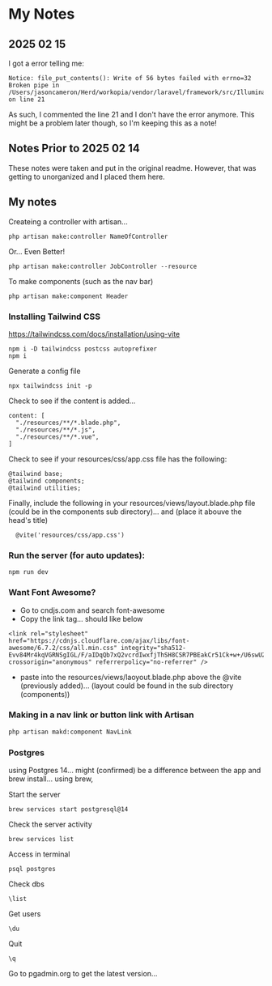# My Notes

## 2025 02 15

I got a error telling me:

```
Notice: file_put_contents(): Write of 56 bytes failed with errno=32 Broken pipe in /Users/jasoncameron/Herd/workopia/vendor/laravel/framework/src/Illuminate/Foundation/resources/server.php on line 21
```

As such, I commented the line 21 and I don't have the error anymore. This might be a problem later though, so I'm keeping this as a note!

## Notes Prior to 2025 02 14

These notes were taken and put in the original readme. However, that was getting to unorganized and I placed them here.

## My notes

Createing a controller with artisan...

```
php artisan make:controller NameOfController
```

Or... Even Better!

```
php artisan make:controller JobController --resource
```

To make components (such as the nav bar)

```
php artisan make:component Header
```

### Installing Tailwind CSS

https://tailwindcss.com/docs/installation/using-vite

```
npm i -D tailwindcss postcss autoprefixer
npm i
```

Generate a config file

```
npx tailwindcss init -p
```

Check to see if the content is added...

```
content: [
  "./resources/**/*.blade.php",
  "./resources/**/*.js",
  "./resources/**/*.vue",
]
```

Check to see if your resources/css/app.css file has the following:

```
@tailwind base;
@tailwind components;
@tailwind utilities;
```

Finally, include the following in your resources/views/layout.blade.php file (could be in the components sub directory)... and (place it abouve the head's title)

```
  @vite('resources/css/app.css')
```

### Run the server (for auto updates):

```
npm run dev
```

### Want Font Awesome?

-   Go to cndjs.com and search font-awesome
-   Copy the link tag... should like below

```
<link rel="stylesheet" href="https://cdnjs.cloudflare.com/ajax/libs/font-awesome/6.7.2/css/all.min.css" integrity="sha512-Evv84Mr4kqVGRNSgIGL/F/aIDqQb7xQ2vcrdIwxfjThSH8CSR7PBEakCr51Ck+w+/U6swU2Im1vVX0SVk9ABhg==" crossorigin="anonymous" referrerpolicy="no-referrer" />
```

-   paste into the resources/views/laoyout.blade.php above the @vite (previously added)... (layout could be found in the sub directory (components))

### Making in a nav link or button link with Artisan

```1
php artisan makd:component NavLink
```

### Postgres

using Postgres 14... might (confirmed) be a difference between the app and brew install... using brew,

Start the server

```
brew services start postgresql@14
```

Check the server activity

```
brew services list
```

Access in terminal

```
psql postgres
```

Check dbs

```
\list
```

Get users

```
\du
```

Quit

```
\q
```

Go to pgadmin.org to get the latest version...
